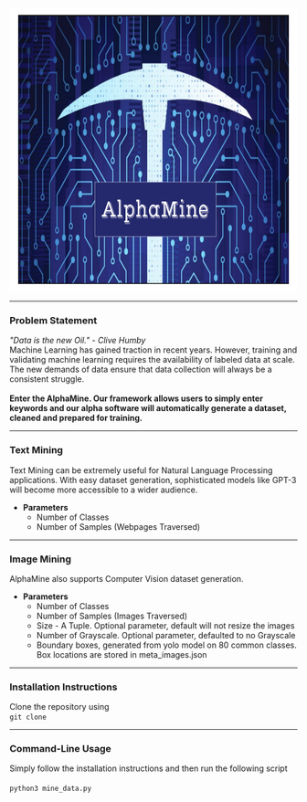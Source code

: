 <img src="AlphaMine Logo.png" style="width:885px;height:497px;">
<hr>

<h3>Problem Statement</h3>
<p> <i>"Data is the new Oil." - Clive Humby </i> <br> Machine Learning has gained traction in recent years. However, training and validating machine learning requires the availability of labeled data at scale. The new demands of data ensure that data collection will always be a consistent struggle.
<br>
<br> 
<strong>
Enter the AlphaMine. Our framework allows users to simply enter keywords and our alpha software will automatically generate a dataset, cleaned and prepared for training. 
  </strong>
  
</p>


<hr size="2">
<h3>Text Mining</h3>
<p>Text Mining can be extremely useful for Natural Language Processing applications. With easy dataset generation, sophisticated models like GPT-3 will become more accessible to a wider audience.</p>
<ul>
  <li> <strong> Parameters </strong> <ul> 
  <li>Number of Classes</li>
  <li>Number of Samples (Webpages Traversed)</li>
  </ul></li>
  
</ul>
<hr size="2">
<h3>Image Mining</h3>
<p> AlphaMine also supports Computer Vision dataset generation. 
<ul>
  <li><strong> Parameters </strong> <ul> 
  <li>Number of Classes</li>
  <li>Number of Samples (Images Traversed)</li>
  <li>Size - A Tuple. Optional parameter, default will not resize the images</li> 
  <li>Number of Grayscale. Optional parameter, defaulted to no Grayscale</li> 
  <li>Boundary boxes, generated from yolo model on 80 common classes. Box locations are stored in meta_images.json</li>
  </ul></li>
  
</ul>
<hr>
<h3>Installation Instructions</h3>
Clone the repository using 
<code> 
git clone 
</code>
<hr>
<h3>Command-Line Usage</h3>
Simply follow the installation instructions and then run the following script
<br>
<code>
python3 mine_data.py
</code>

